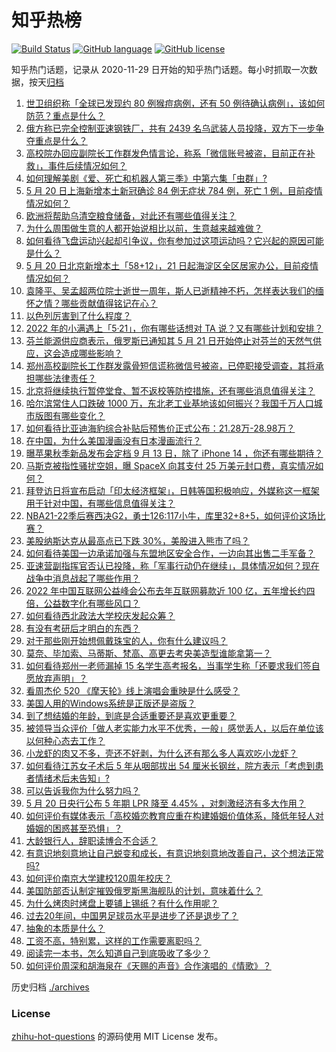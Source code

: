 # 知乎热榜
[![Build Status](https://github.com/ToWeLong/zhihu-hot-questions/workflows/CI/badge.svg)](https://github.com/ToWeLong/zhihu-hot-questions/actions)
[![GitHub language](https://img.shields.io/badge/language-golang-orange.svg)](https://golang.org/)
[![GitHub license](https://img.shields.io/github/license/ToWeLong/zhihu-hot-questions)](https://github.com/ToWeLong/zhihu-hot-questions/blob/main/LICENSE)

知乎热门话题，记录从 2020-11-29 日开始的知乎热门话题。每小时抓取一次数据，按天[归档](./archives)

<!-- BEGIN -->

1. [世卫组织称「全球已发现约 80 例猴痘病例，还有 50 例待确认病例」，该如何防范？重点是什么？](https://www.zhihu.com/question/533830709)
1. [俄方称已完全控制亚速钢铁厂，共有 2439 名乌武装人员投降，双方下一步争夺重点是什么？](https://www.zhihu.com/question/533831571)
1. [高校院办回应副院长工作群发色情言论，称系「微信账号被盗，目前正在补救」，事件后续情况如何？](https://www.zhihu.com/question/533788981)
1. [如何理解美剧《爱、死亡和机器人第三季》中第六集「虫群」?](https://www.zhihu.com/question/533782954)
1. [5 月 20 日上海新增本土新冠确诊 84 例无症状 784 例，死亡 1 例，目前疫情情况如何？](https://www.zhihu.com/question/533831830)
1. [欧洲将帮助乌清空粮食储备，对此还有哪些值得关注？](https://www.zhihu.com/question/533672238)
1. [为什么周围做生意的人都开始说相比以前，生意越来越难做？](https://www.zhihu.com/question/470814904)
1. [如何看待飞盘运动兴起却引争议，你有参加过这项运动吗？它兴起的原因可能是什么？](https://www.zhihu.com/question/533860622)
1. [5 月 20 日北京新增本土「58+12」，21 日起海淀区全区居家办公，目前疫情情况如何？](https://www.zhihu.com/question/533832097)
1. [袁隆平、吴孟超两位院士逝世一周年，斯人已逝精神不朽，怎样表达我们的缅怀之情？哪些贡献值得铭记在心？](https://www.zhihu.com/question/533840816)
1. [以色列厉害到了什么程度？](https://www.zhihu.com/question/426348372)
1. [2022 年的小满遇上「5·21」，你有哪些话想对 TA 说？又有哪些计划和安排？](https://www.zhihu.com/question/533812851)
1. [芬兰能源供应商表示，俄罗斯已通知其 5 月 21 日开始停止对芬兰的天然气供应，这会造成哪些影响？](https://www.zhihu.com/question/533815056)
1. [郑州高校副院长工作群发露骨短信谎称微信号被盗，已停职接受调查，其将承担哪些法律责任？](https://www.zhihu.com/question/533894582)
1. [北京将继续执行暂停堂食、暂不返校等防控措施，还有哪些消息值得关注？](https://www.zhihu.com/question/533767605)
1. [哈尔滨常住人口跌破 1000 万，东北老工业基地该如何振兴？我国千万人口城市版图有哪些变化？](https://www.zhihu.com/question/533840727)
1. [如何看待比亚迪海豹综合补贴后预售价正式公布：21.28万-28.98万？](https://www.zhihu.com/question/533774204)
1. [在中国，为什么美国漫画没有日本漫画流行？](https://www.zhihu.com/question/51650712)
1. [曝苹果秋季新品发布会定档 9 月 13 日，除了 iPhone 14 ，你还有哪些期待？](https://www.zhihu.com/question/533412360)
1. [马斯克被指性骚扰空姐，曝 SpaceX 向其支付 25 万美元封口费，真实情况如何？](https://www.zhihu.com/question/533683115)
1. [拜登访日将宣布启动「印太经济框架」，日韩等国积极响应，外媒称这一框架用于针对中国，有哪些信息值得关注？](https://www.zhihu.com/question/533478690)
1. [NBA21-22季后赛西决G2，勇士126:117小牛，库里32+8+5，如何评价这场比赛？](https://www.zhihu.com/question/533862652)
1. [美股纳斯达克从最高点已下跌 30%，美股进入熊市了吗？](https://www.zhihu.com/question/533507836)
1. [如何看待美国一边承诺加强与东盟地区安全合作，一边向其出售二手军备？](https://www.zhihu.com/question/533796453)
1. [亚速营副指挥官否认已投降，称「军事行动仍在继续」，具体情况如何？现在战争中消息战起了哪些作用？](https://www.zhihu.com/question/533733230)
1. [2022 年中国互联网公益峰会公布去年互联网募款近 100 亿，五年增长约四倍，公益数字化有哪些风口？](https://www.zhihu.com/question/533742670)
1. [如何看待西北政法大学校庆发起众筹？](https://www.zhihu.com/question/533471311)
1. [有没有考研后才明白的东西？](https://www.zhihu.com/question/533273813)
1. [对于那些刚开始想佩戴珠宝的人，你有什么建议吗？](https://www.zhihu.com/question/420635660)
1. [莫奈、毕加索、马蒂斯、梵高、高更去考央美造型谁能拿第一？](https://www.zhihu.com/question/359546840)
1. [如何看待郑州一老师漏掉 15 名学生高考报名，当事学生称「还要求我们签自愿放弃声明」？](https://www.zhihu.com/question/533632683)
1. [看周杰伦 520 《摩天轮》线上演唱会重映是什么感受？](https://www.zhihu.com/question/533790358)
1. [美国人用的Windows系统是正版还是盗版？](https://www.zhihu.com/question/517087481)
1. [到了想结婚的年龄，到底是合适重要还是喜欢更重要？](https://www.zhihu.com/question/533873258)
1. [被领导当众评价「做人老实能力水平不优秀，一般」感觉丢人，以后在单位该以何种心态去工作？](https://www.zhihu.com/question/517907755)
1. [小龙虾的肉又不多，壳还不好剥，为什么还有那么多人喜欢吃小龙虾？](https://www.zhihu.com/question/523789322)
1. [如何看待江苏女子术后 5 年从咽部拔出 54 厘米长钢丝，院方表示「考虑到患者情绪术后未告知」?](https://www.zhihu.com/question/533623248)
1. [可以告诉我你为什么努力吗？](https://www.zhihu.com/question/533872872)
1. [5 月 20 日央行公布 5 年期 LPR 降至 4.45% ，对刺激经济有多大作用？](https://www.zhihu.com/question/533715197)
1. [如何评价有媒体表示「高校婚恋教育应重在构建婚姻价值体系，降低年轻人对婚姻的困惑甚至恐惧」？](https://www.zhihu.com/question/533841668)
1. [大龄银行人，辞职读博合不合适？](https://www.zhihu.com/question/533407935)
1. [有意识地刻意地让自己蜕变和成长，有意识地刻意地改善自己，这个想法正常吗?](https://www.zhihu.com/question/530675396)
1. [如何评价南京大学建校120周年校庆？](https://www.zhihu.com/question/533648781)
1. [美国防部否认制定摧毁俄罗斯黑海舰队的计划，意味着什么？](https://www.zhihu.com/question/533848620)
1. [为什么烤肉时烤盘上要铺上锡纸？有什么作用呢？](https://www.zhihu.com/question/532641406)
1. [过去20年间，中国男足球员水平是进步了还是退步了？](https://www.zhihu.com/question/525274022)
1. [抽象的本质是什么？](https://www.zhihu.com/question/528919675)
1. [工资不高，特别累，这样的工作需要离职吗？](https://www.zhihu.com/question/532826584)
1. [阅读完一本书，怎么知道自己到底吸收了多少？](https://www.zhihu.com/question/533564255)
1. [如何评价周深和胡海泉在《天赐的声音》合作演唱的《情歌》？](https://www.zhihu.com/question/533794301)

<!-- END -->

历史归档 [./archives](./archives)


### License
[zhihu-hot-questions](https://github.com/towelong/zhihu-hot-questions) 的源码使用 MIT License 发布。
